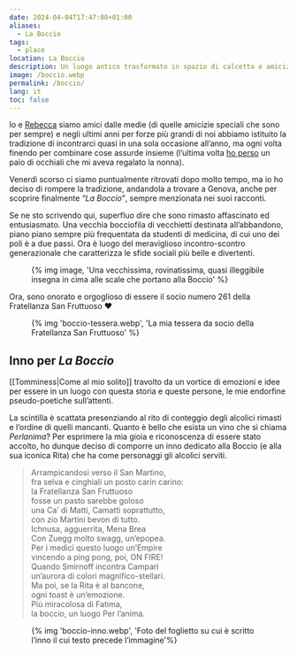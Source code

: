 ```yaml
---
date: 2024-04-04T17:47:00+01:00
aliases:
  - La Boccio
tags:
  - place
location: La Boccio
description: Un luogo antico trasformato in spazio di calcetto e amicizia da persone meravigliose
image: /boccio.webp
permalink: /boccio/
lang: it
toc: false
---
```

Io e [Rebecca](https://instagram.com/bruschettaarebeccaa '@bruschettaarebeccaa su Instagram') siamo amici dalle medie (di quelle amicizie speciali che sono per sempre) e negli ultimi anni per forze più grandi di noi abbiamo istituito la tradizione di incontrarci quasi in una sola occasione all’anno, ma ogni volta finendo per combinare cose assurde insieme (l’ultima volta [ho perso](/occhiali-sole#l’ennesimo-smarrimento) un paio di occhiali che mi aveva regalato la nonna).

Venerdì scorso ci siamo puntualmente ritrovati dopo molto tempo, ma io ho deciso di rompere la tradizione, andandola a trovare a Genova, anche per scoprire finalmente <q><cite>La Boccio</cite></q>, sempre menzionata nei suoi racconti.

Se ne sto scrivendo qui, superfluo dire che sono rimasto affascinato ed entusiasmato. Una vecchia bocciofila di vecchietti destinata all’abbandono, piano piano sempre più frequentata da studenti di medicina, di cui uno dei poli è a due passi. Ora è luogo del meraviglioso incontro-scontro generazionale che caratterizza le sfide sociali più belle e divertenti.

<figure>
	{% img image, 'Una vecchissima, rovinatissima, quasi illeggibile insegna in cima alle scale che portano alla Boccio' %}
</figure>

Ora, sono onorato e orgoglioso di essere il socio numero 261 della Fratellanza San Fruttuoso ❤️

<figure>
	{% img 'boccio-tessera.webp', 'La mia tessera da socio della Fratellanza San Fruttuoso' %}
</figure>

## Inno per <cite>La Boccio</cite>

[[Tomminess|Come al mio solito]] travolto da un vortice di emozioni e idee per essere in un luogo con questa storia e queste persone, le mie endorfine pseudo-poetiche sull’attenti.

La scintilla è scattata presenziando al rito di conteggio degli alcolici rimasti e l’ordine di quelli mancanti. Quanto è bello che esista un vino che si chiama <cite>Perlanima</cite>? Per esprimere la mia gioia e riconoscenza di essere stato accolto, ho dunque deciso di comporre un inno dedicato alla Boccio (e alla sua iconica Rita) che ha come personaggi gli alcolici serviti.

> Arrampicandosi verso il San Martino,  
> fra selva e cinghiali un posto carin carino:  
> la Fratellanza San Fruttuoso  
> fosse un pasto sarebbe goloso  
> una Ca’ di Matti, Camatti soprattutto,  
> con zio Martini bevon di tutto.  
> Ichnusa, agguerrita, Mena Brea  
> Con Zuegg molto swagg, un’epopea.  
> Per i medici questo luogo un’Empire  
> vincendo a ping pong, poi, ON FIRE!  
> Quando Smirnoff incontra Campari  
> un’aurora di colori magnifico-stellari.  
> Ma poi, se la Rita è al bancone,  
> ogni toast è un’emozione.  
> Più miracolosa di Fatima,  
> la boccio, un luogo Per l’anima.

<figure>
	{% img 'boccio-inno.webp', 'Foto del foglietto su cui è scritto l’inno il cui testo precede l’immagine'%}
</figure>
